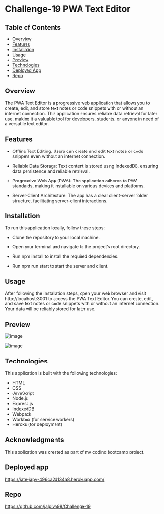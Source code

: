 # Challenge-19 PWA Text Editor

## Table of Contents

- [Overview](#Overview)
- [Features](#features)
- [Installation](#Installation)
- [Usage](#usage)
- [Preview](#preview)
- [Technologies](#technologies)
- [Deployed App](#Deployed)
- [Repo](#Repo)

## Overview
The PWA Text Editor is a progressive web application that allows you to create, edit, and store text notes or code snippets with or without an internet connection. This application ensures reliable data retrieval for later use, making it a valuable tool for developers, students, or anyone in need of a versatile text editor.


## Features
* Offline Text Editing: Users can create and edit text notes or code snippets even without an internet connection.

* Reliable Data Storage: Text content is stored using IndexedDB, ensuring data persistence and reliable retrieval.

* Progressive Web App (PWA): The application adheres to PWA standards, making it installable on various devices and platforms.

* Server-Client Architecture: The app has a clear client-server folder structure, facilitating server-client interactions.
 

## Installation
To run this application locally, follow these steps:

* Clone the repository to your local machine.

* Open your terminal and navigate to the project's root directory.

* Run npm install to install the required dependencies.

* Run npm run start to start the server and client.

## Usage
After following the installation steps, open your web browser and visit http://localhost:3001 to access the PWA Text Editor. You can create, edit, and save text notes or code snippets with or without an internet connection. 
Your data will be reliably stored for later use.


## Preview
![image](https://github.com/jalpiva98/Challenge-19/assets/108430639/61615234-0814-45f0-a2ff-8d0fd113e6e4)

![image](https://github.com/jalpiva98/Challenge-19/assets/108430639/3abd9bba-d802-4bab-b1e1-d8f62f1e2f9f)


## Technologies
This application is built with the following technologies:

* HTML
* CSS
* JavaScript
* Node.js
* Express.js
* IndexedDB
* Webpack
* Workbox (for service workers)
* Heroku (for deployment)

## Acknowledgments
This application was created as part of my coding bootcamp project.

## Deployed app
https://jate-japv-496ca2d134a8.herokuapp.com/

## Repo
https://github.com/jalpiva98/Challenge-19
